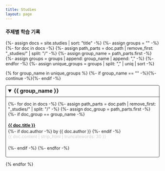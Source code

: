 ```yaml
---
title: Studies
layout: page
---
```


### 주제별 학습 기록

{%- assign docs = site.studies | sort: "title" -%}
{%- assign groups = "" -%}
{%- for doc in docs -%}
  {%- assign path_parts = doc.path | remove_first: "_studies/" | split: "/" -%}
  {%- assign group_name = path_parts.first -%}
  {%- assign groups = groups | append: group_name | append: "," -%}
{%- endfor -%}
{%- assign unique_groups = groups | split: "," | uniq | sort -%}

{% for group_name in unique_groups %}
  {%- if group_name == "" -%}{%- continue -%}{%- endif -%}
  <details open>
    <summary>{{ group_name }}</summary>
    <ul class="post-list">
      {%- for doc in docs -%}
        {%- assign path_parts = doc.path | remove_first: "_studies/" | split: "/" -%}
        {%- assign doc_group = path_parts.first -%}
        {%- if doc_group == group_name -%}
        <li>
          <h4>
            <a class="post-link" href="{{ doc.url | relative_url }}">
              {{ doc.title }}
            </a>
          </h4>
          {%- if doc.author -%}
            <span class="post-meta">by {{ doc.author }}</span>
          {%- endif -%}
          <p>{{ doc.content | strip_html | truncatewords: 30 }}</p>
        </li>
        {%- endif -%}
      {%- endfor -%}
    </ul>
  </details>
{% endfor %}

<style>
  details {
    border: 1px solid #333;
    border-radius: 4px;
    padding: 0.5em 0.5em 0;
    margin-bottom: 1em;
  }

  summary {
    font-size: 1.25em;
    font-weight: bold;
    margin: -0.5em -0.5em 0;
    padding: 0.5em;
    cursor: pointer;
  }

  details[open] {
    padding: 0.5em;
  }

  details[open] summary {
    border-bottom: 1px solid #333;
    margin-bottom: 0.5em;
  }

  .post-list {
    list-style: none;
    padding-left: 0;
  }

  .post-list li {
    margin-bottom: 1.5em;
  }

  .post-list h4 {
    margin-bottom: 0.2em;
  }

  .post-list p {
    margin-top: 0;
    color: #ccc;
  }
</style>